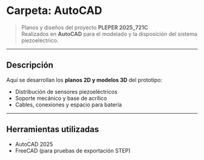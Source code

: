 # Carpeta: AutoCAD

> Planos y diseños del proyecto **PLEPER 2025_721C**  
> Realizados en **AutoCAD** para el modelado y la disposición del sistema piezoeléctrico.


---

## Descripción
Aquí se desarrollan los **planos 2D y modelos 3D** del prototipo:  
- Distribución de sensores piezoeléctricos   
- Soporte mecánico y base de acrílico 
- Cables, conexiones y espacio para batería   

---

## Herramientas utilizadas
- AutoCAD 2025  
- FreeCAD (para pruebas de exportación STEP)  

